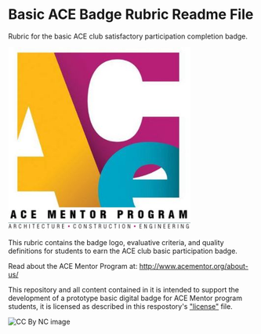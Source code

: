# Basic ACE Badge Rubric Readme File
Rubric for the basic ACE club satisfactory participation completion badge.

![ACE Badge Logo](https://github.com/BEICBIM/basic_ACE_badge_rubric/blob/master/Logo.JPG)

This rubric contains the badge logo, evaluative criteria, and quality definitions for students to earn the ACE club basic participation badge.

Read about the ACE Mentor Program at:  http://www.acementor.org/about-us/

This repository and all content contained in it is intended to support the development of a prototype basic digital badge for ACE Mentor program students, it is licensed as described in this respostory's ["license"](https://github.com/BEICBIM/basic_ACE_badge_rubric/blob/master/License.md) file. 

![CC By NC image](https://licensebuttons.net/l/by-nc/3.0/88x31.png)


